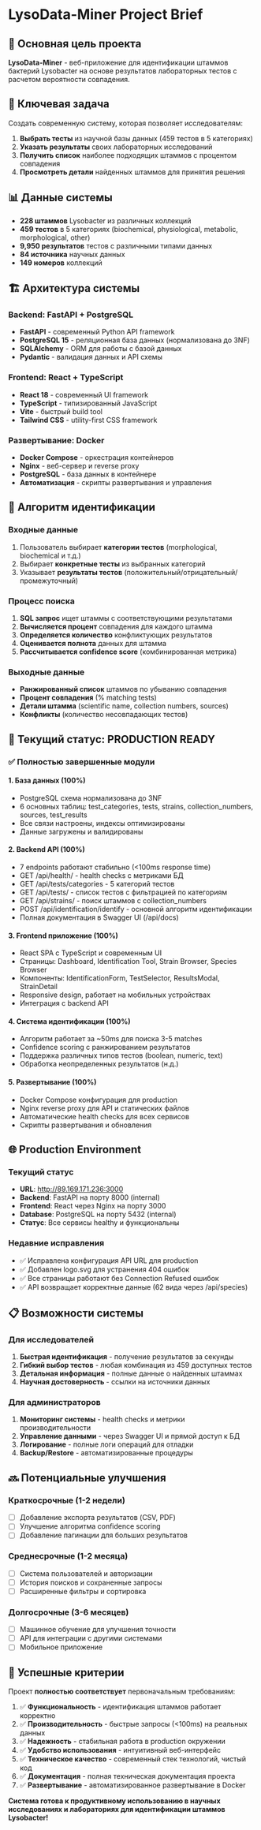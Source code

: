 # LysoData-Miner Project Brief

## 🧬 Основная цель проекта
**LysoData-Miner** - веб-приложение для идентификации штаммов бактерий Lysobacter на основе результатов лабораторных тестов с расчетом вероятности совпадения.

## 🎯 Ключевая задача
Создать современную систему, которая позволяет исследователям:
1. **Выбрать тесты** из научной базы данных (459 тестов в 5 категориях)
2. **Указать результаты** своих лабораторных исследований  
3. **Получить список** наиболее подходящих штаммов с процентом совпадения
4. **Просмотреть детали** найденных штаммов для принятия решения

## 📊 Данные системы
- **228 штаммов** Lysobacter из различных коллекций
- **459 тестов** в 5 категориях (biochemical, physiological, metabolic, morphological, other)
- **9,950 результатов** тестов с различными типами данных
- **84 источника** научных данных
- **149 номеров** коллекций

## 🏗️ Архитектура системы

### Backend: FastAPI + PostgreSQL
- **FastAPI** - современный Python API framework
- **PostgreSQL 15** - реляционная база данных (нормализована до 3NF)
- **SQLAlchemy** - ORM для работы с базой данных
- **Pydantic** - валидация данных и API схемы

### Frontend: React + TypeScript
- **React 18** - современный UI framework
- **TypeScript** - типизированный JavaScript
- **Vite** - быстрый build tool
- **Tailwind CSS** - utility-first CSS framework

### Развертывание: Docker
- **Docker Compose** - оркестрация контейнеров
- **Nginx** - веб-сервер и reverse proxy
- **PostgreSQL** - база данных в контейнере
- **Автоматизация** - скрипты развертывания и управления

## 🔬 Алгоритм идентификации

### Входные данные
1. Пользователь выбирает **категории тестов** (morphological, biochemical и т.д.)
2. Выбирает **конкретные тесты** из выбранных категорий
3. Указывает **результаты тестов** (положительный/отрицательный/промежуточный)

### Процесс поиска
1. **SQL запрос** ищет штаммы с соответствующими результатами
2. **Вычисляется процент** совпадения для каждого штамма
3. **Определяется количество** конфликтующих результатов
4. **Оценивается полнота** данных для штамма
5. **Рассчитывается confidence score** (комбинированная метрика)

### Выходные данные
- **Ранжированный список** штаммов по убыванию совпадения
- **Процент совпадения** (% matching tests)
- **Детали штамма** (scientific name, collection numbers, sources)
- **Конфликты** (количество несовпадающих тестов)

## 🚀 Текущий статус: PRODUCTION READY

### ✅ Полностью завершенные модули

#### 1. База данных (100%)
- PostgreSQL схема нормализована до 3NF
- 6 основных таблиц: test_categories, tests, strains, collection_numbers, sources, test_results
- Все связи настроены, индексы оптимизированы
- Данные загружены и валидированы

#### 2. Backend API (100%)
- 7 endpoints работают стабильно (<100ms response time)
- GET /api/health/ - health checks с метриками БД
- GET /api/tests/categories - 5 категорий тестов
- GET /api/tests/ - список тестов с фильтрацией по категориям
- GET /api/strains/ - поиск штаммов с collection_numbers
- POST /api/identification/identify - основной алгоритм идентификации
- Полная документация в Swagger UI (/api/docs)

#### 3. Frontend приложение (100%)
- React SPA с TypeScript и современным UI
- Страницы: Dashboard, Identification Tool, Strain Browser, Species Browser
- Компоненты: IdentificationForm, TestSelector, ResultsModal, StrainDetail
- Responsive design, работает на мобильных устройствах
- Интеграция с backend API

#### 4. Система идентификации (100%)
- Алгоритм работает за ~50ms для поиска 3-5 matches
- Confidence scoring с ранжированием результатов
- Поддержка различных типов тестов (boolean, numeric, text)
- Обработка неопределенных результатов (н.д.)

#### 5. Развертывание (100%)
- Docker Compose конфигурация для production
- Nginx reverse proxy для API и статических файлов
- Автоматические health checks для всех сервисов
- Скрипты развертывания и обновления

## 🌐 Production Environment

### Текущий статус
- **URL**: http://89.169.171.236:3000
- **Backend**: FastAPI на порту 8000 (internal)
- **Frontend**: React через Nginx на порту 3000
- **Database**: PostgreSQL на порту 5432 (internal)
- **Статус**: Все сервисы healthy и функциональны

### Недавние исправления
- ✅ Исправлена конфигурация API URL для production
- ✅ Добавлен logo.svg для устранения 404 ошибок
- ✅ Все страницы работают без Connection Refused ошибок
- ✅ API возвращает корректные данные (62 вида через /api/species)

## 📋 Возможности системы

### Для исследователей
1. **Быстрая идентификация** - получение результатов за секунды
2. **Гибкий выбор тестов** - любая комбинация из 459 доступных тестов
3. **Детальная информация** - полные данные о найденных штаммах
4. **Научная достоверность** - ссылки на источники данных

### Для администраторов
1. **Мониторинг системы** - health checks и метрики производительности
2. **Управление данными** - через Swagger UI и прямой доступ к БД
3. **Логирование** - полные логи операций для отладки
4. **Backup/Restore** - автоматизированные процедуры

## 🔜 Потенциальные улучшения

### Краткосрочные (1-2 недели)
- [ ] Добавление экспорта результатов (CSV, PDF)
- [ ] Улучшение алгоритма confidence scoring
- [ ] Добавление пагинации для больших результатов

### Среднесрочные (1-2 месяца)  
- [ ] Система пользователей и авторизации
- [ ] История поисков и сохраненные запросы
- [ ] Расширенные фильтры и сортировка

### Долгосрочные (3-6 месяцев)
- [ ] Машинное обучение для улучшения точности
- [ ] API для интеграции с другими системами
- [ ] Мобильное приложение

## 🎉 Успешные критерии

Проект **полностью соответствует** первоначальным требованиям:

1. ✅ **Функциональность** - идентификация штаммов работает корректно
2. ✅ **Производительность** - быстрые запросы (<100ms) на реальных данных  
3. ✅ **Надежность** - стабильная работа в production окружении
4. ✅ **Удобство использования** - интуитивный веб-интерфейс
5. ✅ **Техническое качество** - современный стек технологий, чистый код
6. ✅ **Документация** - полная техническая документация проекта
7. ✅ **Развертывание** - автоматизированное развертывание в Docker

**Система готова к продуктивному использованию в научных исследованиях и лабораториях для идентификации штаммов Lysobacter!** 